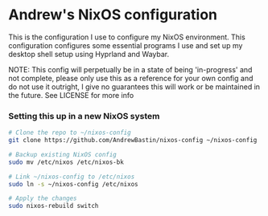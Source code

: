 # Andrew's NixOS configuration

This is the configuration I use to configure my NixOS environment. This configuration configures some essential programs I use and set up my desktop shell setup using Hyprland and Waybar.

NOTE: This config will perpetually be in a state of being 'in-progress' and not complete, please only use this as a reference for your own config and do not use it outright, I give no guarantees this will work or be maintained in the future. See LICENSE for more info


### Setting this up in a new NixOS system

```sh
# Clone the repo to ~/nixos-config
git clone https://github.com/AndrewBastin/nixos-config ~/nixos-config

# Backup existing NixOS config
sudo mv /etc/nixos /etc/nixos-bk

# Link ~/nixos-config to /etc/nixos
sudo ln -s ~/nixos-config /etc/nixos

# Apply the changes
sudo nixos-rebuild switch
```
